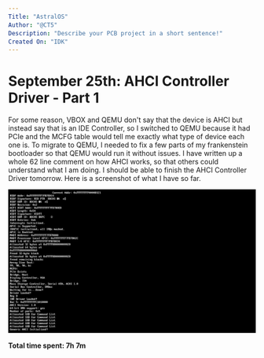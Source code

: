 ```yaml
---
Title: "AstralOS"
Author: "@CT5"
Description: "Describe your PCB project in a short sentence!"
Created On: "IDK"
---
```


# September 25th: AHCI Controller Driver - Part 1

For some reason, VBOX and QEMU don't say that the device is AHCI but instead say that is an IDE Controller, so I switched to QEMU because it had PCIe and the MCFG table would
tell me exactly what type of device each one is. To migrate to QEMU, I needed to fix a few parts of my frankenstein bootloader so that QEMU would run it without issues.
I have written up a whole 62 line comment on how AHCI works, so that others could understand what I am doing. I should be able to finish the AHCI Controller Driver tomorrow.
Here is a screenshot of what I have so far.

![AHCIController1](https://github.com/Cherrytree56567/AstralOS/blob/main/Demos/AHCIController1.png?raw=true)

**Total time spent: 7h 7m**